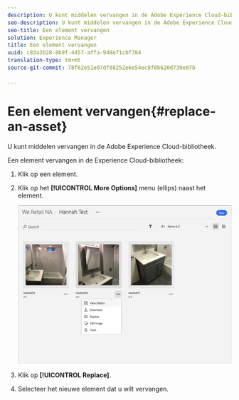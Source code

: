 ```yaml
---
description: U kunt middelen vervangen in de Adobe Experience Cloud-bibliotheek.
seo-description: U kunt middelen vervangen in de Adobe Experience Cloud-bibliotheek.
seo-title: Een element vervangen
solution: Experience Manager
title: Een element vervangen
uuid: c83a3b28-8b9f-4457-affa-948e71cbf784
translation-type: tm+mt
source-git-commit: 78f62e51e07df88252e6e54ec8f0b620d739e07b

---
```



# Een element vervangen{#replace-an-asset}

U kunt middelen vervangen in de Adobe Experience Cloud-bibliotheek.

Een element vervangen in de Experience Cloud-bibliotheek:

1. Klik op een element.
1. Klik op het **[!UICONTROL More Options]** menu (ellips) naast het element.

   ![](assets/library_asset_options.png)

1. Klik op **[!UICONTROL Replace]**.
1. Selecteer het nieuwe element dat u wilt vervangen.

